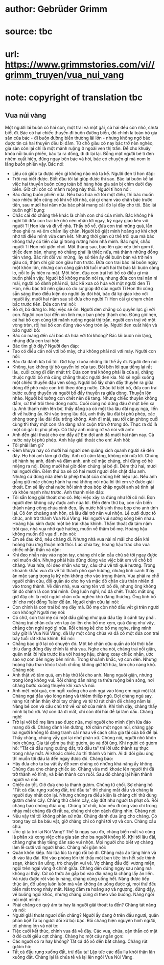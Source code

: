 # author: Gebrüder Grimm
# source: tbc
# url: https://www.grimmstories.com/vi//grimm_truyen/vua_nui_vang
# note: copyright of translation tbc

## Vua núi vàng 

Một người lái buôn có hai con, một trai và một gái, cả hai đều còn nhỏ,
chưa biết đi. Bác có hai chiếc thuyền đi buôn đường biển, đó chính là
toàn bộ gia sản của bác - đi buôn đường biển thường lãi lớn - nhưng
không ngờ bác được tin cả hai thuyền đều bị đắm. Từ chỗ giàu có nay bác
trở nên nghèo, gia sản còn lại chỉ là một mảnh ruộng ở ngoài ven thị
trấn. Để cho khuây khỏa nỗi buồn phiền, bác ta ra đồng, đi đi lại lại.
Bỗng một người bé tí đen nhẻm xuất hiện, đứng ngay bên bác và hỏi, bác
có chuyện gì mà nom lo lắng buồn phiền vậy. Bác nói:
- Liệu có giúp ta được việc gì không nào mà ta kể.
Người đen tí hon đáp:
- Trời mà biết được. Biết đâu tôi lại giúp được thì sao.
Bác lái buôn kể lại việc hai thuyền buôn cùng toàn bộ hàng hóa gia sản
bị chìm dưới đáy biển. Giờ chỉ còn có mảnh ruộng này thôi. Người tí hon
nói:
- Bác đừng buồn phiền nữa. Nếu bác hứa với tôi một điều, thì bác muốn
bao nhiêu tiền cũng có khi về tới nhà, cái gì chạm vào chân bác trước
tiên, sau mười hai năm nữa bác phải mang cái đó lại đây cho tôi.
Bác lái buôn nghĩ bụng:
- Chắc cái đó chẳng thể khác là chính con chó của mình.
Bác không hề nghĩ tới đứa con trai bé nhỏ nên nhận lời ngay, ký ngay
giao kèo với người Tí Hon kia và đi về nhà.
Thấy bố về, đứa con trai mừng quá, lần theo ghế ra và ôm chầm lấy chân.
Người bố giật mình hoảng sợ khi chợt nhớ tới điều mình vừa cam kết.
Nhưng thời gian cứ thế trôi qua mà bác không thấy có tiền của gì trong
rương hòm nhà mình. Bác nghĩ, chắc người Tí Hon nói giỡn chơi.
Một tháng sau, bác lên gác xép tính gom ít thiếc đem bán, nhưng nó chẳng
phải là thiếc nữa, mà thành những đồng tiền vàng. Bác rất đỗi vui mừng,
lấy số tiền ấy để buôn bán và trở nên giàu có, thậm chí giờ còn giàu hơn
trước.
Đứa con trai bác lái buôn ngày một khôn lớn, nhưng con càng gần tới tuổi
mười hai thì bác lái buôn càng lo, nỗi lo ấy hiện ra mặt. Một hôm, đứa
con trai hỏi bố có điều gì mà buồn phiền vậy. Người bố không muốn nói
ra, nhưng đứa con trai năn nỉ mãi, người bố đành phải nói, bác kể xưa có
hứa với một người đen Tí Hon, nếu bác trở nên giàu có do sự giúp đỡ của
người Tí Hon thì cũng sẵn sàng theo điều kiện do người ấy đòi hỏi, bác
đã ký giao kèo với người ấy, mười hai năm sau sẽ đưa cho người Tí Hon
cái gì chạm chân bác trước tiên. Đứa con trai nói:
- Bố ơi, bố đừng lo. Mọi việc sẽ ổn. Người đen chẳng có quyền lực gì với
con.
Người con trai đến xin linh mục ban phép thánh cho. Đúng giờ hẹn, cả hai
bố con cùng tới mảnh ruộng ngoài thị trấn, người con trai vẽ một vòng
tròn, rồi hai bố con đứng vào vòng tròn ấy. Người đen xuất hiện và bảo
người bố:
- Bác có mang đến cái bác đã hứa với tôi không?
Bác lái buôn nín lặng, nhưng đứa con trai hỏi:
- Bác tìm gì ở đây?
Người đen đáp:
- Tao có điều cần nói với bố mày, chứ không phải nói với mày.
Người con nói:
- Bác đã đánh lừa bố tôi. Giờ hãy xí xóa những lời thề ấy đi.
Người đen nói:
- Không, tao không từ bỏ quyền lợi của tao.
Đôi bên lời qua tiếng lại rất lâu, cuối cùng đi đến nhất trí: Đứa con
trai không phải là của ai, chẳng thuộc người bố mà cũng chẳng thuộc
người đen kia. Nó sẽ ngồi xuống một chiếc thuyền đậu ven sông. Người bố
lấy chân đẩy thuyền ra giữa dòng để phó mặc con trôi theo dòng nước.
Chào từ biệt bố, đứa con trai bước xuống thuyền và người bố đẩy thuyền
ra giữa dòng. Thuyền lộn nhào. Người bố tưởng con chết nên để tang.
Nhưng chiếc thuyền không đắm, cứ thế trôi theo dòng nước. Cuối cùng nó
dừng đậu ở một bến xa lạ. Anh thanh niên lên bờ, thấy đằng xa có một tòa
lâu đài nguy nga, liền đi về hướng ấy. Khi vào trong lâu đài, anh thấy
lâu đài bị phù phép, các phòng trong lâu đài đều trống không. Anh đi
mãi, sau tới căn phòng cuối cùng thì thấy một con rắn đang nằm cuộn tròn
ở trong đó. Thực ra đó là một cô gái bị phù phép. Cô thấy anh mừng rỡ và
nói với anh:
- Anh đến giải thoát cho em đấy à? Em đợi anh đã mười hai năm nay. Cả
nước này bị phù phép. Anh hãy giải thoát cho em!
Anh hỏi:
- Tôi phải làm gì?
- Đêm khuya nay có mười hai người đen quàng xích quanh người sẽ đến đây.
Họ hỏi anh làm gì ở đây. Anh cứ câm lặng, không nói nửa lời. Chúng sẽ
hành hạ anh, đánh và đâm anh, anh cứ mặc chúng, chỉ đừng có hé miệng ra
nói. Đúng mười hai giờ đêm chúng lại bỏ đi. Đêm thứ hai, mười hai người
đến. Đêm thứ ba sẽ có hai mươi người đến chặt đầu anh. Nhưng cứ đúng nửa
đêm là phép thuật của chúng hết hiệu lực. Nếu anh gắng giữ mặc chúng
hành hạ mà không nói nửa lời thì em sẽ được giải thoát. Em sẽ lấy chai
nước hồi sinh thoa bóp khắp người anh sẽ tỉnh lại và khỏe mạnh như
trước.
Anh thanh niên đáp:
- Tôi sẵn lòng giải thoát cho cô.
Mọi việc xảy ra đúng như lời cô nói. Bọn người đen không cậy được anh
nửa lời. Đến đêm thứ ba, con rắn biến thành nàng công chúa xinh đẹp, lấy
nước hồi sinh thoa bóp cho anh tỉnh lại. Cô ôm choàng anh hôn, cả lâu
đài trở nên vui nhộn. Lễ cưới được tổ chức, anh trở thành Vua Núi Vàng.
Hai người vui sướng sống bên nhau. Hoàng hậu sinh được một bé trai kháu
khỉnh. Thấm thoát đã tám năm trôi qua, nhà vua nhớ quê hương, muốn về
thăm bố mẹ. Hoàng hậu không muốn để vua đi, nên nói:
- Em sẽ đau khổ, nếu chàng đi.
Nhưng nhà vua nài nỉ mãi cho đến khi hoàng hậu ưng thuận mới thôi. Lúc
chia tay, hoàng hậu trao cho vua chiếc nhẫn thần và dặn:
- Khi đeo nhẫn này vào ngón tay, chàng chỉ cần cầu chú sẽ tới ngay được
nơi muốn đến. Nhưng phải hứa đừng dùng vào việc bắt em về chỗ bố chàng.
Vua hứa, rồi đeo nhẫn vào tay, cầu chú về tới quê hương. Trong khoảnh
khắc vua đã về tới thành phố quê hương, nhưng lính canh thấy ăn mặc sang
trọng lạ kỳ nên không cho vào trong thành. Vua phải ra chỗ người chăn
cừu, đổi quần áo cho họ và mặc đồ chăn cừu thản nhiên đi vào trong
thành.
Về đến nhà, vua xưng tên với bố đẻ, nhưng ông không tin đó chính là con
trai mình. Ông luôn nghĩ, nó đã chết. Trước mắt ông giờ đây chỉ là một
người chăn cừu nghèo khó đáng thương. Ông tính bố thí cho một đồng Taler
để ăn. Người chăn cừu lại nói:
- Con chính là con trai bố mẹ đây mà. Bố mẹ còn nhớ dấu vết gì trên
người con không?
Người mẹ nói:
- Có chứ, con trai mẹ có một dấu giống như quả dâu tây ở cánh tay phải.
Chàng trai chăn cừu vén tay áo lên cho bố mẹ xem, quả đúng như vậy,
chẳng còn nghi ngờ gì nữa. Rồi chàng kể cho bố mẹ nghe, rằng mình bây
giờ là Vua Núi Vàng, đã lấy một công chúa và đã có một đứa con trai bảy
tuổi rất kháu khỉnh.
Bố nói:
- Chẳng bao giờ lại có chuyện đó. Một kẻ chăn cừu quần áo lôi thôi bẩn
thỉu đang đứng đây chính là nhà vua.
Nghe cha nói, chàng trai nổi giận, quên mất lời hứa trước kia với hoàng
hậu, chàng xoay chiếc nhẫn, ước sao vợ con đến ngay bên mình. Trong
khoảnh khắc, vợ con đến. Nhưng hoàng hậu than khóc trách chồng không giữ
lời hứa, làm cho nàng khổ. Chàng nói:
- Anh thật vô tâm quá, em hãy thứ lỗi cho anh.
Nàng nguôi giận, nhưng trong lòng không vui. Rồi chàng dẫn nàng ra thửa
ruộng bên sông, nơi chàng bước xuống thuyền khi xưa và nói:
- Anh mệt mỏi quá, em ngồi xuống cho anh ngả vào lòng em ngủ một lát.
Chàng ngả đầu vào lòng nàng và thiêm thiếp ngủ. Đợi chàng ngủ say, nàng
rút nhẫn thần khỏi tay chàng và từ từ rút chân để chàng nằm lại.
Nàng bế con và cầu chú trở về xứ sở của mình. Khi tỉnh dậy, chàng thấy
mình bị bỏ rơi. Vợ con đã đi mất, chỉ còn đôi hài để lại làm dấu. Chàng
nghĩ:
- Trở lại với bố mẹ làm sao được nữa, mọi người cho mình định lừa đảo
mang đồ đi.
Chàng đành lên đường, tới chân một ngọn núi, chàng gặp ba người khổng lồ
đang tranh cãi nhau về cách chia gia tài của bố để lại. Thấy chàng,
chúng vẫy gọi lại nhờ phân xử. Chúng nói, người nhỏ khôn hơn chúng. Gia
tài gồm ba thứ: gươm, áo và đôi ủng. Khi người có gươm hô: "Tất cả đầu
rụng xuống đất, trừ đầu ta" thì lời ước thành sự thực trong nháy mắt.
Ai khoác chiếc áo thì thành vô hình. Ai đi đôi giàu ủng thì muốn tới đâu
là đến ngay được đó. Chàng bảo:
- Hãy đưa cho ta ba vật ấy để xem chúng có những khả năng ấy không.
Chúng đưa cho chàng chiếc áo. Chàng vừa mới khoác lên người thì đã trở
thành vô hình, và biến thành con ruồi. Sau đó chàng lại hiện thành người
và nói:
- Chiếc áo tốt. Giờ đưa cho ta thanh gươm.
Chúng từ chối. Sợ chàng hô "Tất cả đầu rụng xuống đất, trừ đầu ta" thì
chúng mất đầu và chàng là người duy nhất còn lại. Nhưng chúng ra điều
kiện là chàng chỉ thử dùng gươm chém cây. Chàng thử chém cây, cây đứt
như người ta phạt cỏ. Rồi chàng bảo chúng đưa ủng. Chúng từ chối, bảo
nếu đi ủng vào chỉ trong nháy mắt chàng đã đi rất xa, chúng chỉ còn cách
đứng nhìn. Chàng nói:
- Nếu vậy thì tôi không phân xử nữa.
Chúng đành đưa ủng cho chàng. Có trong tay cả ba báu vật, giờ chàng chỉ
có nghĩ tới vợ và con. Chàng cầu chú:
- Ước gì ta trở lại Núi Vàng?
Thế là ngay sau đó, chàng biến mất và cũng là phân xử xong việc chia gia
sản cho ba người khổng lồ. Khi tới lâu đài, chàng nghe thấy tiếng đàn
sáo vui nhộn. Mọi người cho biết vợ chàng làm lễ cưới với người khác.
Chàng nổi giận nói:
- Quân khốn kiếp. Nó lừa lúc ta ngủ rồi bỏ đi.
Chàng mặc áo tàng hình và đi vào lâu đài. Khi vào phòng lớn thì thấy một
bàn tiệc lớn hết sức thịnh soạn, khách ăn uống, trò chuyện vui vẻ. Vợ
chàng đầu đội vương miện, ngồi trên ngai vàng ở chính giữa. Chàng đến
đứng ngay sau nàng mà không ai thấy. Cứ có thức ăn gắp bỏ vào đĩa nàng
là chàng lấy ăn liền. Và rượu được rót vào ly nàng, chàng cũng uống hết.
Nàng được tiếp thức ăn, đồ uống luôn luôn mà vẫn không ăn uống được gì,
mọi thứ đều biến mất trong nháy mắt. Nàng đâm ra hoảng sợ và ngượng,
đứng dậy, về buồng ngồi khóc, nhưng chàng cũng đi theo vào buồng. Nàng
ngồi nói một mình:
- Phải chăng có quỷ ám ta hay là người giải thoát ta đến?
Chàng tát nàng và nói:
- Người giải thoát ngươi đến chăng? Người ấy đang ở trên đầu ngươi, quân
phản bội! Ta bị ngươi đối xử bội bạc.
Rồi chàng hiện nguyên hình người, tới phòng lớn và nói to:
- Tiệc cưới kết thúc, chính vua đã về đây.
Các vua, chúa, cận thần có mặt ở đó cười giễu cợt chàng. Chàng họ một
câu ngắn gọn:
- Các người có ra hay không?
Tất cả đổ xô đến bắt chàng. Chàng rút gươm hô:
- Tất cả đầu rụng xuống đất, trừ đầu ta!
Lập tức các đầu lìa khỏi thân lăn xuống đất.
Chàng lại là chúa tể và lại lên ngôi Vua Núi Vàng.
